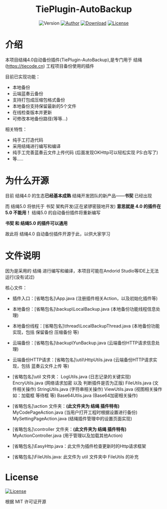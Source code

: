 <h1 align="center">TiePlugin-AutoBackup</h1>

<p align="center">
<img alt="Version" src="https://img.shields.io/badge/version-2.2-3f51b5.svg?style=flat-square"/>
<a href="https://flyhigher.top"><img alt="Author" src="https://img.shields.io/badge/author-WYstudio-red.svg?style=flat-square"/></a>
<a href="https://mdx.flyhigher.top"><img alt="Download" src="https://img.shields.io/badge/download-8.62M-brightgreen.svg?style=flat-square"/></a>
<a href="https://github.com/wystudio001/TiePlugin-AutoBackup/blob/main/LICENSE"><img alt="License" src="https://img.shields.io/badge/license-MIT-orange.svg?style=flat-square"/></a>
</p>

# 介绍
本项目结绳4.0自动备份插件(TiePlugin-AutoBackup),是专门用于 结绳(https://tiecode.cn) 工程项目备份使用的插件

目前已实现功能：

- 本地备份
- 云端蓝奏云备份
- 支持打包成压缩包格式备份
- 本地备份支持保留最新的5个文件
- 在线检查版本并更新
- 可修改本地备份路径(等等...)

相关特性：

- 纯手工打造代码
- 采用结绳进行编写和编译
- 纯手工完善蓝奏云文件上传代码
(后面发现OKHttp可以轻松实现  PS:白写了)
- 等.....

# 为什么开源
目前 结绳4.0 的生态**已经基本成熟**
结绳开发团队的新产品——**书契** 已经出现

而 结绳5.0 将依托于 书契 架构开发(正在紧锣密鼓地开发)
**意思就是 4.0 的插件在 5.0 不能用！**
结绳5.0 的自动备份插件将重新编写

**书契 和 结绳5.0 的插件可以通用**

故此将 结绳4.0 自动备份插件开源于此，以供大家学习


# 文件说明

因为是采用的 结绳 进行编写和编译，本项目可能在Andorid Studio等IDE上无法运行(没有试过)

核心文件：

- 插件入口：[省略包名]\App.java
(注册插件相关Action，以及初始化插件等)

- 本地备份：[省略包名]\backup\LocalBackup.java
(本地备份功能线程信息处理)

- 本地备份线程：[省略包名]\thread\LocalBackupThread.java
(本地备份功能实现，包括 保留备份 压缩备份 等)

- 云端备份：[省略包名]\backup\YunBackup.java
(云端备份HTTP请求信息处理)

- 云端备份HTTP请求：[省略包名]\util\HttpUtils.java
(云端备份HTTP请求实现，包括 蓝奏云文件上传 等)

- [省略包名]\util 文件夹：
LogUtils.java (日志记录的关键实现)
EncryUtils.java (网络请求加密 以及 判断插件是否为正版)
FileUtils.java (文件相关操作)
StringUtils.java (字符串相关操作)
ViewUtils.java (视图相关操作 如：加载框 等待框 等)
Base64Utlis.java (Base64加密相关操作)

- [省略包名]\action 文件夹：**(此文件夹为 结绳 插件特有)**
MyCodePageAction.java (当用户打开工程时根据设置进行备份)
MySettingPageAction.java (结绳插件管理中的设置页面实现)

- [省略包名]\controller 文件夹：**(此文件夹为 结绳 插件特有)**
MyActionController.java (用于管理以及加载其他Action)

- [省略包名]\EasyHttp.java：此文件为插件检查更新时的Http请求框架

- [省略包名]\FileUtils.java: 此文件为 util 文件夹中 FileUtils 的补充

# License 
<a href="https://github.com/wystudio001/TiePlugin-AutoBackup/blob/main/LICENSE"><img alt="License" src="https://img.shields.io/badge/license-MIT-orange.svg?style=flat-square"/></a>

根据 MIT 许可证开源
